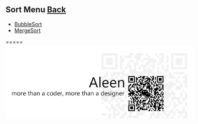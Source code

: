 ## Sort Menu	[Back](./../Algorithmn%20Menu.md)
* [BubbleSort](./BubbleSort/BubbleSort.md)
* [MergeSort](./MergeSort/MergeSort.md)


=====
<a href="http://aleen42.github.io/" target="_blank" ><img src="./../../pic/tail.gif"></a>
